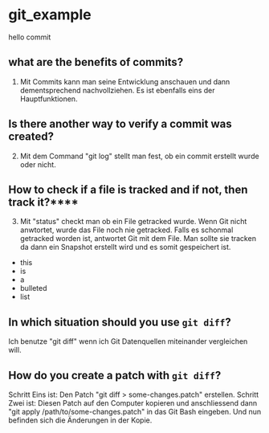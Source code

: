 # git_example

hello commit

## what are the benefits of commits?

1. Mit Commits kann man seine Entwicklung anschauen und dann dementsprechend nachvollziehen. Es ist ebenfalls eins der Hauptfunktionen.

## Is there another way to verify a commit was created?

2. Mit dem Command "git log" stellt man fest, ob ein commit erstellt wurde oder nicht.

## How to check if a file is tracked and if not, then track it?****


3. Mit "status" checkt man ob ein File getracked wurde. Wenn Git nicht anwtortet, wurde das File noch nie getracked. Falls es schonmal getracked worden ist, antwortet Git mit dem File. Man sollte sie tracken da dann ein Snapshot erstellt wird und es somit gespeichert ist.

* this
* is 
* a
* bulleted
* list


## In which situation should you use `git diff`?
Ich benutze "git diff" wenn ich Git Datenquellen miteinander vergleichen will.

## How do you create a patch with `git diff`?
Schritt Eins ist: Den Patch "git diff > some-changes.patch" erstellen.
Schritt Zwei ist: Diesen Patch auf den Computer kopieren und anschliessend dann "git apply /path/to/some-changes.patch" in das Git Bash eingeben. Und nun befinden sich die Änderungen in der Kopie.